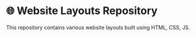 # 🌐 Website Layouts Repository

This repository contains various website layouts built using HTML, CSS, JS.
